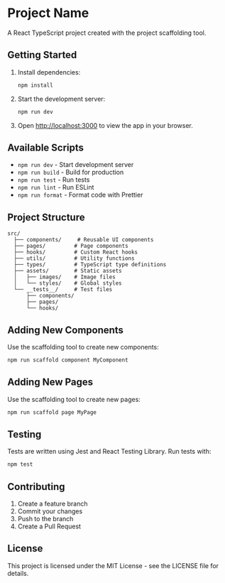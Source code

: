 # Project Name

A React TypeScript project created with the project scaffolding tool.

## Getting Started

1. Install dependencies:
   ```bash
   npm install
   ```

2. Start the development server:
   ```bash
   npm run dev
   ```

3. Open [http://localhost:3000](http://localhost:3000) to view the app in your browser.

## Available Scripts

- `npm run dev` - Start development server
- `npm run build` - Build for production
- `npm run test` - Run tests
- `npm run lint` - Run ESLint
- `npm run format` - Format code with Prettier

## Project Structure

```
src/
  ├── components/     # Reusable UI components
  ├── pages/         # Page components
  ├── hooks/         # Custom React hooks
  ├── utils/         # Utility functions
  ├── types/         # TypeScript type definitions
  ├── assets/        # Static assets
  │   ├── images/    # Image files
  │   └── styles/    # Global styles
  └── __tests__/     # Test files
      ├── components/
      ├── pages/
      └── hooks/
```

## Adding New Components

Use the scaffolding tool to create new components:

```bash
npm run scaffold component MyComponent
```

## Adding New Pages

Use the scaffolding tool to create new pages:

```bash
npm run scaffold page MyPage
```

## Testing

Tests are written using Jest and React Testing Library. Run tests with:

```bash
npm test
```

## Contributing

1. Create a feature branch
2. Commit your changes
3. Push to the branch
4. Create a Pull Request

## License

This project is licensed under the MIT License - see the LICENSE file for details.
